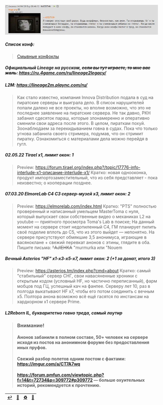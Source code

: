![](pics/cooperation.png)

##### Список конф:

> [Смывные конфоклы](https://discord.gg/bknKZ4z2eC)

##### Официальный Lineage на русском, ~~если вы тут играете, то мне вас жаль~~: https://ru.4game.com/ru/lineage2legacy/ 

##### L2M: https://lineage2m.plaync.com/ru/

> Как стало известно, компания Innova Distribution подала в суд на пиратские серверы и выиграла дело. В список нарушителей попали далеко не все проекты, но вполне возможно, что это не последнее заявление на пиратские сервера. Не так давно, РКН забанил сдесяток параш, которые злонамеренно и оперативно сменили свои адреса после этого.
> В целом, пираткам похуй. Зоонаблюдаем за перекидыванием говна в судах. Пока что только угнова забанила своего стримера, подумав, что он стримит пиратку.
> Ознакомиться с материалами дела можно перейдя в гугл.

##### 02.05.22 Tirael x1, лимит окон: 1
>Preview: https://forum.tirael.org/index.php?/topic/17776-info-interlude-x1-описание-interlude-x1/
>Кратко: новая однооконка, продукт импортозаместительный, что из себя представляет - пока неизвестно; о кооперации позднее.

##### 07.03.20 ElmoreLab C4 С3 сервер-музей x3, лимит окон: 2
> Preview: https://elmorelab.com/index.html
> Кратко: "PTS" полностью проверенный и написанный умельцем MasterToma с нуля, который выпускает свои собственные видео о механиках L2 на youtube — приятного просмотра Toma's Lab в поиске;
> На данный момент на сервере стоит недопиленный С4, ГМ планирует пилить своё поделие вплоть до С5, что из этого выйдет — непонятно.
> На сервере присутствуют обмякшие 3,5 анонимуса, играющие в васяноклане + свежий перевкат анонов с этины, глядите в оба.
> Пишите письма: ~~"AJIEHKA~~ "murmurka или "Nouem

##### Вечный Asterios "HF" x1-x3-x5-x7, лимит окон: 2 (+1 за донат, итого 3)
> Preview: https://asterios.tm/index.php?cmd=about
> Кратко: самый "стабильный" сервер СНГ, свои навасяненные хроники с открытым кодом (условный HF, но частично переписанный), фарм мобцов под ГЦ, успешный кач на фанпее. Серверу лет 10, раз в полгода выкатывают HF x7, чтобы его потом соединить с вечным х5. 
> Полтора анона возможно всё ещё гасятся по инстансам на хардкорном x1 сервере Prime.
 
##### L2Reborn IL, **букваритетно говно треда, самый лоутир**
> ### Внимание!
> #### Анонов забанили в полном составе, 50+ человек на сервере исходя из постов на анонимном форуме без предоставления иных пруфов.
> #### Свежий разбор полетов одним постом с фактами: https://imgur.com/a/CT7A7wq
> #### https://forum.pmfun.com/viewtopic.php?f=14&t=72734&p=309772#p309772 — больше охуительных историй, рекомендуется к прочтению.

|[↩️](header.md)|[🔄](feedback.md)|[♻️](servers.md)|[📆](archive.md)|
|:---:|:---:|:---:|:---:|
